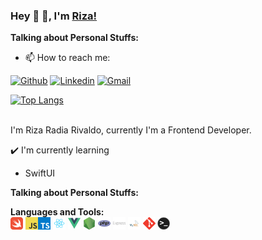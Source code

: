 <!-- ### Hi there 👋 -->
### Hey 👋 🏽, I'm [Riza!](https://github.com/rizaradiarivaldo) 

<!--#### Visitor
  <p align="left">
  <img src="https://profile-counter.glitch.me/rizaradiarivaldo/count.svg" />
  </p> -->

  **Talking about Personal Stuffs:**
  
 - 📫 How to reach me:

[![Github](https://img.shields.io/badge/-Github-000?style=flat&logo=Github&logoColor=white)](https://github.com/rizaradiarivaldo)
[![Linkedin](https://img.shields.io/badge/-LinkedIn-blue?style=flat&logo=Linkedin&logoColor=white)](https://linkedin.com/in/rizaradiarivaldo)
[![Gmail](https://img.shields.io/badge/-Gmail-c14438?style=flat&logo=Gmail&logoColor=white)](mailto:rizaradiarivaldo@gmail.com)

<!-- <p align="center"><img src="https://i.imgur.com/A6bWGFl.gif"/></p> -->


[![Top Langs](https://github-readme-stats.vercel.app/api/top-langs/?username=rizaradiarivaldo&layout=compact)](https://github.com/anuraghazra/github-readme-stats)
<br />
<br />

I'm Riza Radia Rivaldo, currently I'm a Frontend Developer.
<!-- a Front End Developer 🚀 from Tasikmalaya, -->
<!-- Hi, I'm Riza Radia Rivaldo, currently, I'm a Front End Developer at @Eratani -->
<!--I'm a creative problem solving enthusiast, with a constantly growing love for languages. Beside's programming, I enjoy Playing Valorant in my Personal Computer. -->

✔️ I'm currently learning
- SwiftUI


**Talking about Personal Stuffs:**
<!-- Here are some ideas to get you started: -->

<!-- - 🌱 I’m currently learning Node JS, Express JS, Vue JS, React JS -->



**Languages and Tools:**  
<code><img height="20" src="https://raw.githubusercontent.com/github/explore/80688e429a7d4ef2fca1e82350fe8e3517d3494d/topics/swift/swift.png"></code>
<code><img height="20" src="https://raw.githubusercontent.com/github/explore/80688e429a7d4ef2fca1e82350fe8e3517d3494d/topics/javascript/javascript.png"></code><code><img height="20" src="https://raw.githubusercontent.com/github/explore/80688e429a7d4ef2fca1e82350fe8e3517d3494d/topics/typescript/typescript.png"></code>
<code><img height="20" src="https://raw.githubusercontent.com/github/explore/80688e429a7d4ef2fca1e82350fe8e3517d3494d/topics/react/react.png"></code>
<code><img height="20" src="https://raw.githubusercontent.com/github/explore/80688e429a7d4ef2fca1e82350fe8e3517d3494d/topics/vue/vue.png"></code>
<code><img height="20" src="https://raw.githubusercontent.com/github/explore/80688e429a7d4ef2fca1e82350fe8e3517d3494d/topics/nodejs/nodejs.png"></code>
<code><img height="20" src="https://raw.githubusercontent.com/github/explore/80688e429a7d4ef2fca1e82350fe8e3517d3494d/topics/php/php.png"></code>
<code><img height="20" src="https://raw.githubusercontent.com/github/explore/80688e429a7d4ef2fca1e82350fe8e3517d3494d/topics/express/express.png"></code>
<code><img height="20" src="https://raw.githubusercontent.com/github/explore/80688e429a7d4ef2fca1e82350fe8e3517d3494d/topics/mysql/mysql.png"></code>
<code><img height="20" src="https://raw.githubusercontent.com/github/explore/80688e429a7d4ef2fca1e82350fe8e3517d3494d/topics/git/git.png"></code>
<code><img height="20" src="https://raw.githubusercontent.com/github/explore/80688e429a7d4ef2fca1e82350fe8e3517d3494d/topics/terminal/terminal.png"></code>


<!-- ![rizaradiarivaldo github stats](https://github-readme-stats.vercel.app/api?username=rizaradiarivaldo&show_icons=true&theme=tokyonight) -->
